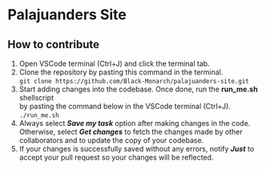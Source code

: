 # Palajuanders Site

## How to contribute        
1. Open VSCode terminal (Ctrl+J) and click the terminal tab.
1. Clone the repository by pasting this command in the terminal. \
`git clone https://github.com/Black-Monarch/palajuanders-site.git` 
1. Start adding changes into the codebase. Once done, run the **run_me.sh** shellscript \
by pasting the command below in the VSCode terminal (Ctrl+J). \
`./run_me.sh`
1. Always select ***Save my task*** option after making changes in the code. Otherwise, select ***Get changes*** to fetch the changes made by other collaborators and to update the copy of your codebase.
1. If your changes is successfully saved without any errors, notify ***Just*** to accept your pull request so your changes will be reflected.

